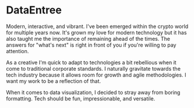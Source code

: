 # DataEntree
Modern, interactive, and vibrant.
I've been emerged within the crypto world for multiple years now. It's grown my love for modern technology but it has also taught me the importance of remaining ahead of the times. The answers for "what's next" is right in front of you if you're willing to pay attention.

As a creative I'm quick to adapt to technologies a bit rebellious when it come to traditional corporate standards. I naturally gravitate towards the tech industry because it allows room for growth and agile methodologies. I want my work to be a reflection of that.

When it comes to data visualization, I decided to stray away from boring formatting. Tech should be fun, impressionable, and versatile.
